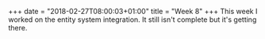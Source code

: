 +++
date = "2018-02-27T08:00:03+01:00"
title = "Week 8"
+++
This week I worked on the entity system integration. It still isn't complete but it's getting there.
